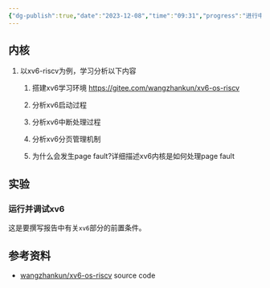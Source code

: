 ```yaml
---
{"dg-publish":true,"date":"2023-12-08","time":"09:31","progress":"进行中","tags":["入门指南","riscv","内核"],"permalink":"/工具/xv6-riscv内核入门/","dgPassFrontmatter":true}
---
```


## 内核

1. 以xv6-riscv为例，学习分析以下内容
    
    1. 搭建xv6学习环境 https://gitee.com/wangzhankun/xv6-os-riscv
        
    2. 分析xv6启动过程
        
    3. 分析xv6中断处理过程
        
    4. 分析xv6分页管理机制
        
    5. 为什么会发生page fault?详细描述xv6内核是如何处理page fault
        

  

## 实验

### 运行并调试xv6

这是要撰写报告中有关`xv6`部分的前置条件。

  

## 参考资料

- [wangzhankun/xv6-os-riscv](https://gitee.com/wangzhankun/xv6-os-riscv) source code